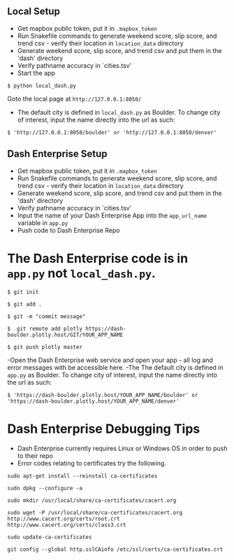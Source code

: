 ## Local Setup


- Get mapbox public token, put it in `.mapbox_token`
- Run Snakefile commands to generate weekend score, slip score, and trend csv - verify their location in `location_data` directory
- Generate weekend score, slip score, and trend csv and put them in the 'dash' directory
- Verify pathname accuracy in `cities.tsv'
- Start the app

```
$ python local_dash.py
```
Goto the local page at `http://127.0.0.1:8050/`

- The default city is defined in `local_dash.py` as Boulder. To change city of interest, input the name directly into the url as such:

```
$ 'http://127.0.0.1:8050/boulder' or 'http://127.0.0.1:8050/denver'
```

## Dash Enterprise Setup

- Get mapbox public token, put it in `.mapbox_token`
- Run Snakefile commands to generate weekend score, slip score, and trend csv - verify their location in `location_data` directory
- Generate weekend score, slip score, and trend csv and put them in the 'dash' directory
- Verify pathname accuracy in `cities.tsv'
- Input the name of your Dash Enterprise App into the `app_url_name` variable in `app.py`
- Push code to Dash Enterprise Repo
# The Dash Enterprise code is in `app.py` not `local_dash.py`. 
```
$ git init
```
```
$ git add .
```
```
$ git -m "commit message"
```
```
$  git remote add plotly https://dash-boulder.plotly.host/GIT/YOUR_APP_NAME
```
```
$ git push plotly master
```
-Open the Dash Enterprise web service and open your app - all log and error messages with be accessible here.
-The The default city is defined in `app.py` as Boulder. To change city of interest, input the name directly into the url as such:
```
$ 'https://dash-boulder.plotly.host/YOUR_APP_NAME/boulder' or 'https://dash-boulder.plotly.host/YOUR_APP_NAME/denver'
```
# Dash Enterprise Debugging Tips
- Dash Enterprise currently requires Linux or Windows OS in order to push to their repo
- Error codes relating to certificates try the following. 
```
sudo apt-get install --reinstall ca-certificates
```
```
sudo dpkg --configure -a
```
```
sudo mkdir /usr/local/share/ca-certificates/cacert.org
```
```
sudo wget -P /usr/local/share/ca-certificates/cacert.org http://www.cacert.org/certs/root.crt http://www.cacert.org/certs/class3.crt
```
```
sudo update-ca-certificates
```
```
git config --global http.sslCAinfo /etc/ssl/certs/ca-certificates.crt
```
```
